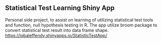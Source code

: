 ## Statistical Test Learning Shiny App

Personal side project, to assist on learning of utilizing statistical test tools and function, null hypothesis testing in R. The app utilize broom package to convert statistical test result into data frame shape.
https://iqbaleffendy.shinyapps.io/StatisticTestApp/
